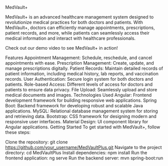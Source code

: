 MedVault+

MedVault+ is an advanced healthcare management system designed to revolutionize medical practices for both doctors and patients. With MedVault+, doctors can efficiently manage appointments, prescriptions, patient records, and more, while patients can seamlessly access their medical information and interact with healthcare professionals.

Check out our demo video to see MedVault+ in action!

Features
Appointment Management: Schedule, reschedule, and cancel appointments with ease.
Prescription Management: Create, update, and manage prescriptions digitally.
Patient Records: Maintain detailed records of patient information, including medical history, lab reports, and vaccination records.
User Authentication: Secure login system for both doctors and patients.
Role-based Access: Different levels of access for doctors and patients to ensure data privacy.
File Upload: Seamlessly upload and store medical documents and images.
Technologies Used
Angular: Frontend development framework for building responsive web applications.
Spring Boot: Backend framework for developing robust and scalable Java applications.
MySQL: Relational database management system for storing and retrieving data.
Bootstrap: CSS framework for designing modern and responsive user interfaces.
Material Design: UI component library for Angular applications.
Getting Started
To get started with MedVault+, follow these steps:

Clone the repository: git clone https://github.com/your_username/MedVaultPlus.git
Navigate to the project directory: cd MedVaultPlus
Install dependencies: npm install
Run the frontend application: ng serve
Run the backend server: mvn spring-boot:run
